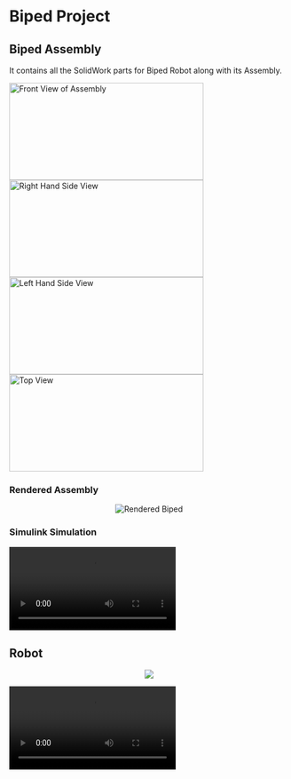 # Biped Project

## Biped Assembly

It contains all the SolidWork parts for Biped Robot along with its Assembly.
<p float="center">
	<img src="https://github.com/vinits5/biped/blob/master/biped_assembly/front_view.jpg" width="350" height="175" title="Front View of Assembly">
	<img src="https://github.com/vinits5/biped/blob/master/biped_assembly/rhs_view.jpg" width="350" height="175" title="Right Hand Side View">
	<img src="https://github.com/vinits5/biped/blob/master/biped_assembly/lhs_view.jpg" width="350" height="175" title="Left Hand Side View">
	<img src="https://github.com/vinits5/biped/blob/master/biped_assembly/top_view.jpg" width="350" height="175" title="Top View">
</p>

### Rendered Assembly
<p align="center">
	<img src="https://github.com/vinits5/biped/blob/master/rendering/biped.jpg" title="Rendered Biped">
</p>

### Simulink Simulation
![](https://github.com/vinits5/biped/blob/master/videos/simulink_simulation.mp4)

## Robot

<p align="center">
	<img src="https://github.com/vinits5/biped/blob/master/robot/img1.jpg">
</p>

![](https://github.com/vinits5/biped/blob/master/videos/walk_demo.mp4)